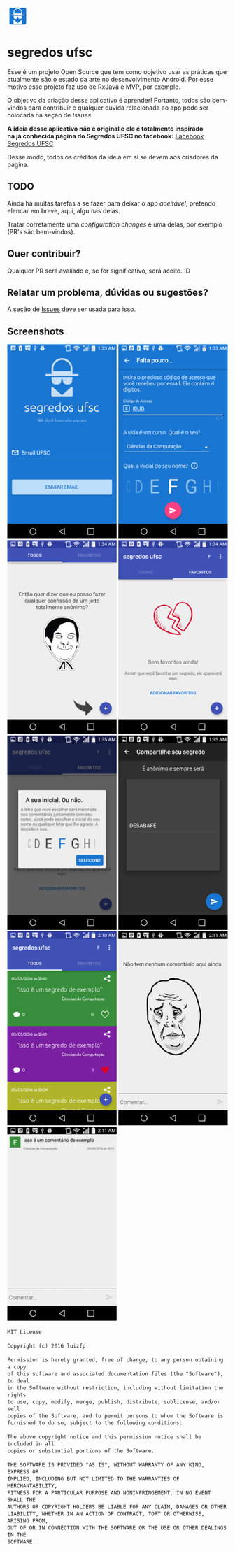 
![Logo](/app/src/main/res/mipmap-mdpi/ic_launcher.png?raw=true "segredos ufsc")

# segredos ufsc
Esse é um projeto Open Source que tem como objetivo usar as práticas que atualmente são o estado da arte no desenvolvimento Android. 
Por esse motivo esse projeto faz uso de RxJava e MVP, por exemplo. 

O objetivo da criação desse aplicativo é aprender! Portanto, todos são bem-vindos para contribuir e qualquer dúvida relacionada ao app pode ser colocada na seção de <i>Issues</i>.

<b>A ideia desse aplicativo não é original e ele é totalmente inspirado  
na já conhecida página do Segredos UFSC no facebook:</b>
<a href="https://www.facebook.com/segredosuniversitarios/">Facebook Segredos UFSC</a>

Desse modo, todos os créditos da ideia em si se devem aos criadores da página.

TODO
------------
Ainda há muitas tarefas a se fazer para deixar o app <i>aceitável</i>, pretendo elencar em breve, aqui, algumas delas.

Tratar corretamente uma <i>configuration changes</i> é uma delas, por exemplo (PR's são bem-vindos).

Quer contribuir?
------------
Qualquer PR será avaliado e, se for significativo, será aceito. :D

Relatar um problema, dúvidas ou sugestões?
------------
A seção de <a href="https://github.com/luizfp/SegredosUfsc/issues">Issues</a> deve ser usada para isso.

Screenshots
------------
<img src="/art/Screenshot_2016-05-05-01-33-30.png?raw=true" width="250">
<img src="/art/Screenshot_2016-05-05-01-33-53.png?raw=true" width="250">
<img src="/art/Screenshot_2016-05-05-01-34-51.png?raw=true" width="250">
<img src="/art/Screenshot_2016-05-05-01-34-56.png?raw=true" width="250">
<img src="/art/Screenshot_2016-05-05-01-35-01.png?raw=true" width="250">
<img src="/art/Screenshot_2016-05-05-01-35-18.png?raw=true" width="250">
<img src="/art/Screenshot_2016-05-05-02-10-48.png?raw=true" width="250">
<img src="/art/Screenshot_2016-05-05-02-11-04.png?raw=true" width="250">
<img src="/art/Screenshot_2016-05-05-02-11-25.png?raw=true" width="250">


    MIT License
    
    Copyright (c) 2016 luizfp
    
    Permission is hereby granted, free of charge, to any person obtaining a copy
    of this software and associated documentation files (the "Software"), to deal
    in the Software without restriction, including without limitation the rights
    to use, copy, modify, merge, publish, distribute, sublicense, and/or sell
    copies of the Software, and to permit persons to whom the Software is
    furnished to do so, subject to the following conditions:
    
    The above copyright notice and this permission notice shall be included in all
    copies or substantial portions of the Software.
    
    THE SOFTWARE IS PROVIDED "AS IS", WITHOUT WARRANTY OF ANY KIND, EXPRESS OR
    IMPLIED, INCLUDING BUT NOT LIMITED TO THE WARRANTIES OF MERCHANTABILITY,
    FITNESS FOR A PARTICULAR PURPOSE AND NONINFRINGEMENT. IN NO EVENT SHALL THE
    AUTHORS OR COPYRIGHT HOLDERS BE LIABLE FOR ANY CLAIM, DAMAGES OR OTHER
    LIABILITY, WHETHER IN AN ACTION OF CONTRACT, TORT OR OTHERWISE, ARISING FROM,
    OUT OF OR IN CONNECTION WITH THE SOFTWARE OR THE USE OR OTHER DEALINGS IN THE
    SOFTWARE.

